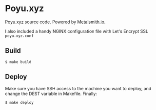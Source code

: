 # Poyu.xyz

[Poyu.xyz](https://poyu.xyz) source code. Powered by [Metalsmith.io](http://www.metalsmith.io/).

I also included a handy NGINX configuration file with Let's Encrypt SSL `poyu.xyz.conf`

## Build

	$ make build
	
## Deploy

Make sure you have SSH access to the machine you want to deploy, and change the DEST variable in Makefile. Finally:

	$ make deploy
